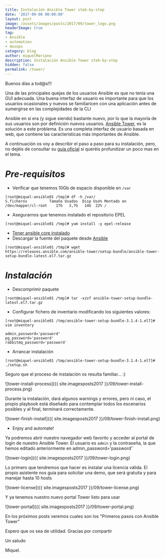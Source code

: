 ```yaml
---
title: Instalación Ansible Tower steb-by-step
date: '2017-09-08 00:00:00'
layout: post
image: /assets/images/posts/2017/09/tower_logo.png
headerImage: true
tag:
- Ansible
- automation
- devops
category: blog
author: miquelMariano
description: Instalación Ansible Tower steb-by-step
hidden: false
permalink: /tower/
---
```


Buenos días a tod@s!!!

Una de las principales quejas de los usuarios Ansible es que no tenía una GUI adecuada. Una buena interfaz de usuario es importante para que los usuarios ocasionales y nuevos se familiaricen con una aplicación antes de sumergirse en las complejidades de la CLI

Ansible en sí era (y sigue siendo) bastante nuevo, por lo que la mayoría de sus usuarios son por definición nuevos usuarios. [Ansible Tower](https://www.ansible.com/tower), es la solución a este problema. Es una completa interfaz de usuario basada en web, que contiene las características más importantes de Ansible.

A continuación os voy a describir el paso a paso para su instalación, pero, no dejéis de consultar su [guía oficial](http://docs.ansible.com/ansible-tower/latest/html/installandreference/tower_install_wizard.html#setting-up-the-inventory-file) si queréis profundizar un poco mas en el tema.

# *Pre-requisitos*

+ Verificar que tenemos 10Gb de espacio disponible en `/var`

```ssh
[root@miquel-ansible01 /tmp]# df -h /var/
S.ficheros          Tamaño Usados  Disp Uso% Montado en
/dev/mapper/cl-root    17G   3,7G   14G  22% /
```

+ Asegurarnos que tenemos instalado el repositorio EPEL

```ssh
[root@miquel-ansible01 /tmp]# yum install -y epel-release
```

+ [Tener ansible core instalado](https://miquelmariano.github.io/2017/01/ansible-for-dummies/)
+ Descargar la fuente del paquete desde [Ansible](https://releases.ansible.com/ansible-tower/setup-bundle/)

```ssh
[root@miquel-ansible01 /tmp]# wget https://releases.ansible.com/ansible-tower/setup-bundle/ansible-tower-setup-bundle-latest.el7.tar.gz
```

# *Instalación*

+ Descomprimir paquete

```ssh
[root@miquel-ansible01 /tmp]# tar -xzvf ansible-tower-setup-bundle-latest.el7.tar.gz
```

+ Configurar fichero de inventario modificando los siguientes valores:

```ssh
[root@miquel-ansible01 /tmp/ansible-tower-setup-bundle-3.1.4-1.el7]# vim inventory
```
```vim
admin_password='password'
pg_password='password'
rabbitmq_password='password'
```

+ Arrancar instalación

```ssh
[root@miquel-ansible01 /tmp/ansible-tower-setup-bundle-3.1.4-1.el7]# ./setup.sh
```

Seguro que el proceso de instalación os resulta familiar... :)

![tower-install-process]({{ site.imagesposts2017 }}/09/tower-install-process.png)

Durante la instalación, dará algunos warnings y errores, pero ni caso, el propio playbook está diseñado para contemplar todos los escenarios posibles y al final, terminará correctamente.

![tower-finish-install]({{ site.imagesposts2017 }}/09/tower-finish-install.png)

+ Enjoy and automate!

Ya podremos abrir nuestro navegador web favorito y acceder al portal de login de nuestro Ansible  Tower. El usuario es `admin` y la contraseña, la que hemos editado anteriormente en admin_password='password'`

![tower-login]({{ site.imagesposts2017 }}/09/tower-login.png)

Lo primero que tendremos que hacer es instalar una licencia válida. El propio asistente nos guia para solicitar una demo, que será gratuita y para manejar hasta 10 hosts

![tower-license]({{ site.imagesposts2017 }}/09/tower-license.png)

Y ya tenemos nuestro nuevo portal Tower listo para usar

![tower-portal]({{ site.imagesposts2017 }}/09/tower-portal.png)

En los próximos posts veremos cuales son los "Primeros pasos con Ansible Tower"

Espero que os sea de utilidad.
Gracias por compartir

Un saludo

Miquel.